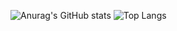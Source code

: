 ![Anurag's GitHub stats](https://github-readme-stats.vercel.app/api?username=Hwirin-Kim&show_icons=true&theme=tokyonight&hide=stars?count_private=true)
![Top Langs](https://github-readme-stats.vercel.app/api/top-langs/?username=Hwirin-Kim&layout=compact&theme=tokyonight)
